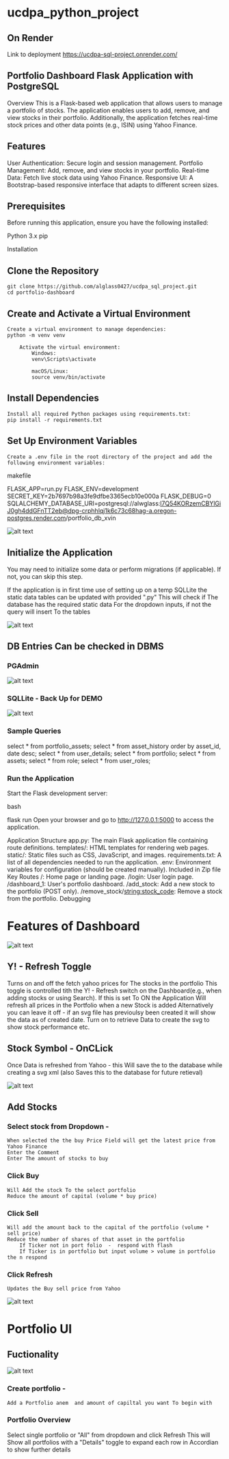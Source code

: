 # ucdpa_python_project

## On Render
Link to deployment
https://ucdpa-sql-project.onrender.com/

## Portfolio Dashboard Flask Application with PostgreSQL
Overview
This is a Flask-based web application that allows users to manage a portfolio of stocks. The application enables users to add, remove, and view stocks in their portfolio. Additionally, the application fetches real-time stock prices and other data points (e.g., ISIN) using Yahoo Finance.

## Features
User Authentication: Secure login and session management.
Portfolio Management: Add, remove, and view stocks in your portfolio.
Real-time Data: Fetch live stock data using Yahoo Finance.
Responsive UI: A Bootstrap-based responsive interface that adapts to different screen sizes.

## Prerequisites
Before running this application, ensure you have the following installed:

Python 3.x
pip

Installation
## Clone the Repository
    git clone https://github.com/alglass0427/ucdpa_sql_project.git
    cd portfolio-dashboard
## Create and Activate a Virtual Environment
    Create a virtual environment to manage dependencies:
    python -m venv venv

        Activate the virtual environment:
            Windows:
            venv\Scripts\activate

            macOS/Linux:
            source venv/bin/activate

## Install Dependencies
    Install all required Python packages using requirements.txt:
    pip install -r requirements.txt

## Set Up Environment Variables
    Create a .env file in the root directory of the project and add the following environment variables:

makefile

FLASK_APP=run.py
FLASK_ENV=development
SECRET_KEY=2b7697b98a3fe9dfbe3365ecb10e000a
FLASK_DEBUG=0
SQLALCHEMY_DATABASE_URI=postgresql://alwglass:l7Q54KORzemCBYlGiJ0gh4ddGFnTT2eb@dpg-crphhlqj1k6c73c68hag-a.oregon-postgres.render.com/portfolio_db_xvin

![alt text](./app/static/secrets.png)

## Initialize the Application
You may need to initialize some data or perform migrations (if applicable). If not, you can skip this step.

If the application is in first time use of setting up on a temp SQLLite the static data tables can be updated with provided ".py"
This will check if The database has the required static data For the dropdown inputs, if not the query will insert To the tables

![alt text](./app/static/insert_py_files.png)

## DB Entries Can be checked in DBMS

### PGAdmin
![alt text](./app/static/PGAdmin.png)

### SQLLite -  Back Up for DEMO
![alt text](./app/static/SQLLite_DB_Browser.png.png)


### Sample Queries
select * from portfolio_assets;
select * from asset_history order by asset_id, date desc;
select * from user_details;
select * from portfolio;
select * from assets;
select * from role;
select * from user_roles;



### Run the Application
Start the Flask development server:

bash

flask run
Open your browser and go to http://127.0.0.1:5000 to access the application.

Application Structure
app.py: The main Flask application file containing route definitions.
templates/: HTML templates for rendering web pages.
static/: Static files such as CSS, JavaScript, and images.
requirements.txt: A list of all dependencies needed to run the application.
.env: Environment variables for configuration (should be created manually). Included in Zip file
Key Routes
/: Home page or landing page.
/login: User login page.
/dashboard_1: User's portfolio dashboard.
/add_stock: Add a new stock to the portfolio (POST only).
/remove_stock/<string:stock_code>: Remove a stock from the portfolio.
Debugging

# Features of Dashboard

![alt text](./app/static/dashboard.png)

## Y! -  Refresh Toggle
 Turns on and off the fetch yahoo prices for The stocks in the portfolio
 This toggle is controlled tith the Y! -  Refresh switch on the Dashboard(e.g., when adding stocks or using Search).
    If this is set To ON the Application Will refresh all prices in the Portfolio when a new Stock is added
    Alternatively you can leave it  off  - if an svg file has previoulsy been created it will show the data as of created date.
 Turn on to retrieve Data to create the svg to show stock performance etc.

## Stock Symbol - OnCLick
 Once Data is refreshed from Yahoo -  this Will save the to the database while creating a svg xml  (also Saves this to the database for future retieval)

![alt text](./app/static/svg_example.png)

## Add Stocks

### Select stock from Dropdown  -  
    When selected the the buy Price Field will get the latest price from Yahoo Finance
    Enter the Comment
    Enter The amount of stocks to buy

### Click Buy
    Will Add the stock To the select portfolio
    Reduce the amount of capital (volume * buy price)

### Click Sell
    Will add the amount back to the capital of the portfolio (volume * sell price)
    Reduce the number of shares of that asset in the portfolio
        If Ticker not in port folio  -  respond with flash
        If Ticker is in portfolio but input volume > volume in portfolio the n respond

### Click Refresh
    Updates the Buy sell price from Yahoo

 ![alt text](./app/static/buy_sell_refresh.png)


# Portfolio UI

## Fuctionality 

![alt text](./app/static/portfolios.png)

### Create portfolio - 
    Add a Portfolio anem  and amount of capiltal you want To begin with

### Portfolio Overview
Select single portfolio or "All" from dropdown and click Refresh
This will Show all portfolios with a "Details" toggle to expand each row in Accordian to show further details




